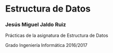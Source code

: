 # Estructura de Datos

### Jesús Miguel Jaldo Ruiz

Prácticas de la asignatura de Estructura de Datos

Grado Ingeniería Informática 2016/2017
